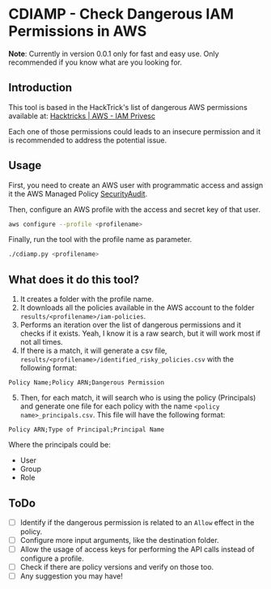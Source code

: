# CDIAMP - Check Dangerous IAM Permissions in AWS

**Note**: Currently in version 0.0.1 only for fast and easy use. Only recommended if you know what are you looking for.

## Introduction

This tool is based in the HackTrick's list of dangerous AWS permissions available at:
[Hacktricks | AWS - IAM Privesc](https://cloud.hacktricks.xyz/pentesting-cloud/aws-security/aws-privilege-escalation/aws-iam-privesc)

Each one of those permissions could leads to an insecure permission and it is recommended to address the potential issue.

## Usage

First, you need to create an AWS user with programmatic access and assign it the AWS Managed Policy [SecurityAudit](https://docs.aws.amazon.com/aws-managed-policy/latest/reference/SecurityAudit.html).

Then, configure an AWS profile with the access and secret key of that user.

```sh
aws configure --profile <profilename>
```

Finally, run the tool with the profile name as parameter.

```sh
./cdiamp.py <profilename>
```

## What does it do this tool?

1. It creates a folder with the profile name.
2. It downloads all the policies available in the AWS account to the folder `results/<profilename>/iam-policies`.
3. Performs an iteration over the list of dangerous permissions and it checks if it exists. Yeah, I know it is a raw search, but it will work most if not all times.
4. If there is a match, it will generate a csv file, `results/<profilename>/identified_risky_policies.csv` with the following format:

```csv
Policy Name;Policy ARN;Dangerous Permission
```

5. Then, for each match, it will search who is using the policy (Principals) and generate one file for each policy with the name `<policy name>_principals.csv`. This file will have the following format:

```csv
Policy ARN;Type of Principal;Principal Name
```

Where the principals could be:

-   User
-   Group
-   Role

## ToDo

-   [ ] Identify if the dangerous permission is related to an `Allow` effect in the policy.
-   [ ] Configure more input arguments, like the destination folder.
-   [ ] Allow the usage of access keys for performing the API calls instead of configure a profile.
-   [ ] Check if there are policy versions and verify on those too.
-   [ ] Any suggestion you may have!
